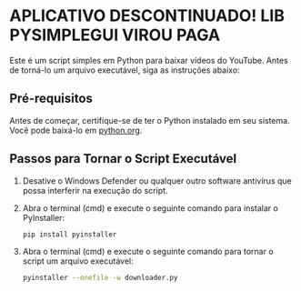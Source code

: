 # APLICATIVO DESCONTINUADO! LIB PYSIMPLEGUI VIROU PAGA

Este é um script simples em Python para baixar vídeos do YouTube. Antes de torná-lo um arquivo executável, siga as instruções abaixo:

## Pré-requisitos

Antes de começar, certifique-se de ter o Python instalado em seu sistema. Você pode baixá-lo em [python.org](https://www.python.org/downloads/).

## Passos para Tornar o Script Executável

1. Desative o Windows Defender ou qualquer outro software antivírus que possa interferir na execução do script.

2. Abra o terminal (cmd) e execute o seguinte comando para instalar o PyInstaller:

   ```bash
   pip install pyinstaller
3. Abra o terminal (cmd) e execute o seguinte comando para tornar o script um arquivo executável:
   ```bash
   pyinstaller --onefile -w downloader.py
